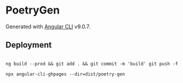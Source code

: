 # PoetryGen

Generated with [Angular CLI](https://github.com/angular/angular-cli) v9.0.7.

## Deployment

```ng add angular-cli-ghpages

ng build --prod && git add . && git commit -m 'build' git push -f
```

`npx angular-cli-ghpages --dir=dist/poetry-gen`

